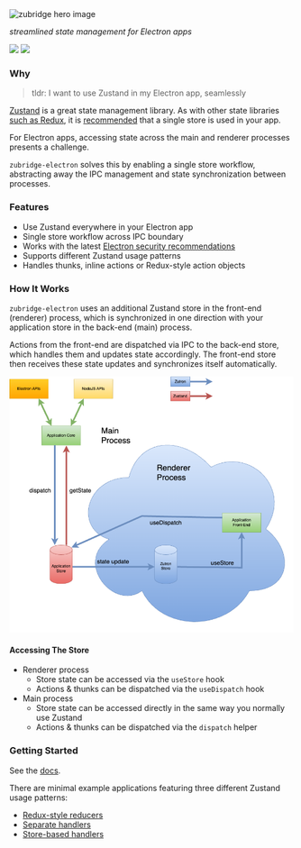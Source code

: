 <picture>
  <source media="(prefers-color-scheme: dark)" srcset="./resources/zubridge-readme-hero-dark.png"/>
  <source media="(prefers-color-scheme: light)" srcset="./resources/zubridge-readme-hero-light.png"/>
  <img alt="zubridge hero image" src="./resources/zubridge-readme-hero-light.png"/>
</picture>

_streamlined state management for Electron apps_

<a href="https://www.npmjs.com/package/zubridge-electron" alt="NPM Version">
  <img src="https://img.shields.io/npm/v/zubridge-electron" /></a>
<a href="https://www.npmjs.com/package/zubridge-electron" alt="NPM Downloads">
  <img src="https://img.shields.io/npm/dw/zubridge-electron" /></a>

### Why

> tldr: I want to use Zustand in my Electron app, seamlessly

[Zustand](https://github.com/pmndrs/zustand) is a great state management library. As with other state libraries [such as Redux](https://redux.js.org/tutorials/fundamentals/part-4-store#redux-store), it is [recommended](https://zustand.docs.pmnd.rs/guides/flux-inspired-practice#recommended-patterns) that a single store is used in your app.

For Electron apps, accessing state across the main and renderer processes presents a challenge.

`zubridge-electron` solves this by enabling a single store workflow, abstracting away the IPC management and state synchronization between processes.

### Features

- Use Zustand everywhere in your Electron app
- Single store workflow across IPC boundary
- Works with the latest [Electron security recommendations](https://www.electronjs.org/docs/latest/tutorial/security#checklist-security-recommendations)
- Supports different Zustand usage patterns
- Handles thunks, inline actions or Redux-style action objects

### How It Works

`zubridge-electron` uses an additional Zustand store in the front-end (renderer) process, which is synchronized in one direction with your application store in the back-end (main) process.

Actions from the front-end are dispatched via IPC to the back-end store, which handles them and updates state accordingly. The front-end store then receives these state updates and synchronizes itself automatically.

<picture>
  <source media="(prefers-color-scheme: dark)" srcset="./resources/zubridge-electron-app-architecture-dark.png"/>
  <source media="(prefers-color-scheme: light)" srcset="./resources/zubridge-electron-app-architecture-light.png"/>
  <img alt="zubridge hero image" src="./resources/zubridge-electron-app-architecture-light.png"/>
</picture>

#### Accessing The Store

- Renderer process
  - Store state can be accessed via the `useStore` hook
  - Actions & thunks can be dispatched via the `useDispatch` hook
- Main process
  - Store state can be accessed directly in the same way you normally use Zustand
  - Actions & thunks can be dispatched via the `dispatch` helper

### Getting Started

See the [docs](./docs/getting-started.md).

There are minimal example applications featuring three different Zustand usage patterns:

- [Redux-style reducers](./apps/electron/example-reducers)
- [Separate handlers](./apps/electron/example-separate-handlers)
- [Store-based handlers](./apps/electron/example-store-handlers)
